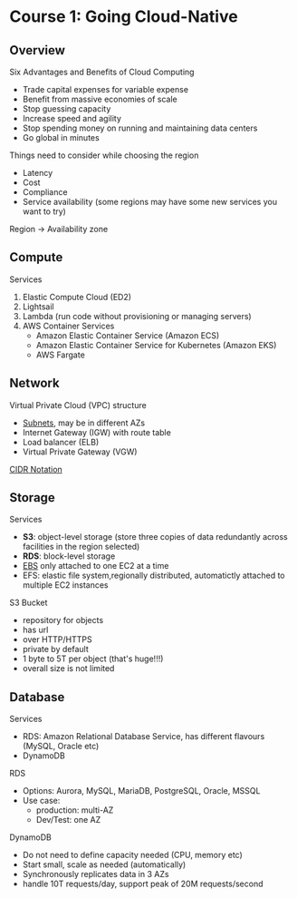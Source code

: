 # Course 1: Going Cloud-Native

## Overview

Six Advantages and Benefits of Cloud Computing

- Trade capital expenses for variable expense
- Benefit from massive economies of scale
- Stop guessing capacity
- Increase speed and agility
- Stop spending money on running and maintaining data centers
- Go global in minutes

Things need to consider while choosing the region
- Latency
- Cost
- Compliance
- Service availability (some regions may have some new services you want to try)

Region -> Availability zone

## Compute

Services
1. Elastic Compute Cloud (ED2)
2. Lightsail
3. Lambda (run code without provisioning or managing servers)
4. AWS Container Services
   - Amazon Elastic Container Service (Amazon ECS)
   - Amazon Elastic Container Service for Kubernetes (Amazon EKS) 
   - AWS Fargate

## Network
Virtual Private Cloud (VPC) structure
- [Subnets](https://docs.aws.amazon.com/vpc/latest/userguide/VPC_Subnets.html), may be in different AZs
- Internet Gateway (IGW) with route table
- Load balancer (ELB)
- Virtual Private Gateway (VGW)

[CIDR Notation](https://en.wikipedia.org/wiki/Classless_Inter-Domain_Routing)

## Storage

Services
- **S3**: object-level storage (store three copies of data redundantly across facilities in the region selected)
- **RDS**: block-level storage
- [EBS](https://aws.amazon.com/ebs/?ebs-whats-new.sort-by=item.additionalFields.postDateTime&ebs-whats-new.sort-order=desc) only attached to one EC2 at a time
- EFS: elastic file system,regionally distributed, automatictly attached to multiple EC2 instances

S3 Bucket
- repository for objects
- has url
- over HTTP/HTTPS
- private by default
- 1 byte to 5T per object (that's huge!!!)
- overall size is not limited

## Database

Services
- RDS: Amazon Relational Database Service, has different flavours (MySQL, Oracle etc)
- DynamoDB

RDS
- Options: Aurora, MySQL, MariaDB, PostgreSQL, Oracle, MSSQL
- Use case:
  - production: multi-AZ
  - Dev/Test: one AZ

DynamoDB
- Do not need to define capacity needed (CPU, memory etc)
- Start small, scale as needed (automatically)
- Synchronously replicates data in 3 AZs
- handle 10T requests/day, support peak of 20M requests/second
